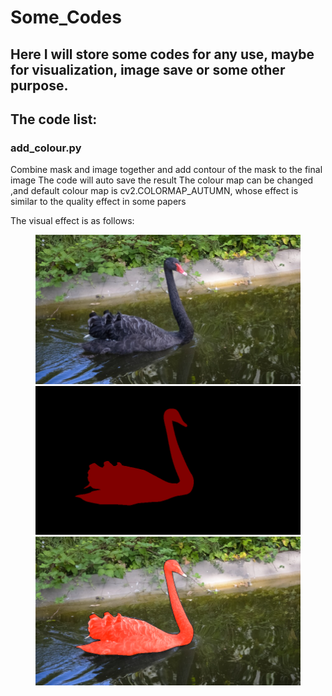 # Some_Codes
 
## Here I will store some codes for any use, maybe for visualization, image save or some other purpose.
 
## The code list:

### add_colour.py
Combine mask and image together and add contour of the mask to the final image
The code will auto save the result
The colour map can be changed ,and default colour map is cv2.COLORMAP_AUTUMN, whose effect is similar to the quality effect in some papers

The visual effect is as follows:

<figure class="third">
    <img src="img/add_colour/image.jpg" /><img src="img/add_colour/mask.png" /><img src="img/add_colour/after.png" />
</figure>



